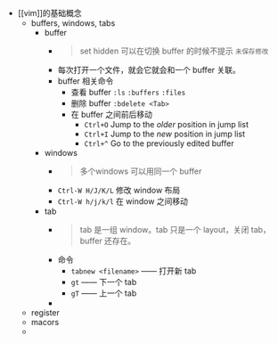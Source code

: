 - [[vim]]的基础概念
	- buffers, windows, tabs
		- buffer
			- > set hidden 可以在切换 buffer 的时候不提示 `未保存修改`
			- 每次打开一个文件，就会它就会和一个 buffer 关联。
			- buffer 相关命令
				- 查看 buffer 
				  `:ls` `:buffers` `:files`
				- 删除 buffer
				  `:bdelete <Tab>`
				- 在 buffer 之间前后移动
					- `Ctrl+O` Jump to the *older* position in jump list
					- `Ctrl+I`  Jump to the *new* position in jump list
					- `Ctrl+^` Go to the previously edited buffer
		- windows
			- > 多个windows 可以用同一个 buffer
			- `Ctrl-W H/J/K/L` 修改 window 布局
			- `Ctrl-W h/j/k/l` 在 window 之间移动
		- tab
			- > tab 是一组 window。tab 只是一个 layout，关闭 tab，buffer 还存在。
			- 命令
				- `tabnew <filename>` —— 打开新 tab
				- `gt` —— 下一个 tab
				- `gT` —— 上一个 tab
			-
	- register
	- macors
	-
